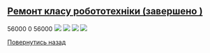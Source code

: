## [Ремонт класу робототехніки (завершено )](/info/for-grads/ремонт-класу-робототехніки/)
56000
0
56000
![](/images/ремонт-класу-робототехніки/r1.jpg)
![](/images/ремонт-класу-робототехніки/r2.jpg)
![](/images/ремонт-класу-робототехніки/r3.jpg)
![](/images/ремонт-класу-робототехніки/r4.jpg)
<!-- <form action="/%D0%B4%D0%BB%D1%8F-%D0%B2%D0%B8%D0%BF%D1%83%D1%81%D0%BA%D0%BD%D0%B8%D0%BA%D1%96%D0%B2/%D1%80%D0%B5%D0%BC%D0%BE%D0%BD%D1%82-%D0%BA%D0%BB%D0%B0%D1%81%D1%83-%D1%80%D0%BE%D0%B1%D0%BE%D1%82%D0%BE%D1%82%D0%B5%D1%85%D0%BD%D1%96%D0%BA%D0%B8" class="donateform" enctype="multipart/form-data" method="post"><input id="Email" name="Email" placeholder="email@domain.com" type="email" value="" /><input id="Name" name="Name" placeholder="Вася Пупкін" type="text" value="" /><input type="number" id="Amount" name="Amount" placeholder="100 UAH" />
<input type="hidden" id="ProjectId" name="ProjectId" value="1769" />
<input type="hidden" id="Subscribe" name="Subscribe" value="fasle" />
<input type="submit" value="Зробити внесок" />
<input name='ufprt' type='hidden' value='4B7C0C7193DE4B6608A5D2C2507A726795F1446657221F4C52055FC7771DADFC592E4054F4986CACBE6CF46A6C2ABE3DCC53E1305F9A5AABDE8864F164AC4F3CDC061A7BA7397221F2D483E0ED02EF6282869B6D5B84F6BE35B8A6113859A6A0CC5D0450DFB4A9E8CE3B273CBB7E74669EBC24C0F0C4D79CE1840DB20B89E6575BDB87189FF1513E6C27108508029455' /></form> -->

[Повернутись назад](/info/for-grads/)
